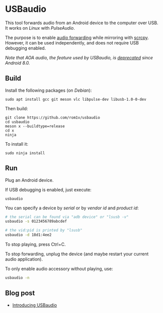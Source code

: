 # USBaudio

This tool forwards audio from an Android device to the computer over USB. It
works on _Linux_ with _PulseAudio_.

The purpose is to enable [audio forwarding][issue14] while mirroring with
[scrcpy]. However, it can be used independently, and does not require USB
debugging enabled.

_Note that AOA audio, the feature used by USBaudio, is [deprecated] since
Android 8.0._

[deprecated]: https://source.android.com/devices/accessories/aoa2

[issue14]: https://github.com/Genymobile/scrcpy/issues/14
[scrcpy]: https://github.com/Genymobile/scrcpy

## Build

Install the following packages (on _Debian_):

    sudo apt install gcc git meson vlc libpulse-dev libusb-1.0-0-dev

Then build:

    git clone https://github.com/rom1v/usbaudio
    cd usbaudio
    meson x --buildtype=release
    cd x
    ninja

To install it:

    sudo ninja install


## Run

Plug an Android device.

If USB debugging is enabled, just execute:

```
usbaudio
```

You can specify a device by _serial_ or by _vendor id_ and _product id_:


```bash
# the serial can be found via "adb device" or "lsusb -v"
usbaudio -s 0123456789abcdef

# the vid:pid is printed by "lsusb"
usbaudio -d 18d1:4ee2
```

To stop playing, press Ctrl+C.

To stop forwarding, unplug the device (and maybe restart your current audio
application).

To only enable audio accessory without playing, use:

```bash
usbaudio -n
```

## Blog post

 - [Introducing USBaudio][blogpost]

[blogpost]: https://blog.rom1v.com/2019/06/introducing-usbaudio/
